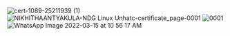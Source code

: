 ![cert-1089-25211939 (1)](https://user-images.githubusercontent.com/101038718/161394476-a4c08cda-9675-4b4c-a6ff-aecd94fdfb93.jpg)
![NIKHITHAANTYAKULA-NDG Linux Unhatc-certificate_page-0001](https://user-images.githubusercontent.com/101038718/161394572-d610d12c-4176-49ff-92f2-9568f099312e.jpg)
![0001](https://user-images.githubusercontent.com/101038718/161394982-97b2b727-1fea-4981-9ff5-a2c303ea12cf.jpg)
![WhatsApp Image 2022-03-15 at 10 56 17 AM](https://user-images.githubusercontent.com/101038718/161395026-45d0cd6b-0992-4d80-a0fc-917d62aa0078.jpeg)
